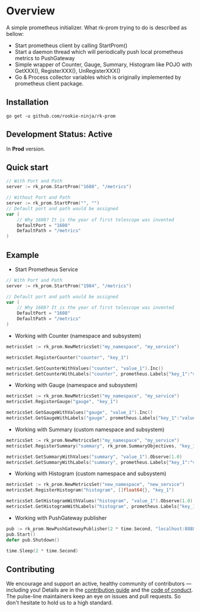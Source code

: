 # Overview
A simple prometheus initializer.
What rk-prom trying to do is described as bellow:
- Start prometheus client by calling StartProm()
- Start a daemon thread which will periodically push local prometheus metrics to PushGateway
- Simple wrapper of Counter, Gauge, Summary, Histogram like POJO with GetXXX(), RegisterXXX(), UnRegisterXXX()
- Go & Process collector variables which is originally implemented by prometheus client package.

## Installation
`go get -u github.com/rookie-ninja/rk-prom`

## Development Status: Active
In **Prod** version. 

## Quick start
```go
// With Port and Path
server := rk_prom.StartProm("1608", "/metrics")

// Without Port and Path
server := rk_prom.StartProm("", "")
// Default port and path would be assigned
var (
	// Why 1608? It is the year of first telescope was invented
	DefaultPort = "1608"
	DefaultPath = "/metrics"
)
```

## Example
- Start Prometheus Service
```go
// With Port and Path
server := rk_prom.StartProm("1984", "/metrics")

// Default port and path would be assigned
var (
	// Why 1608? It is the year of first telescope was invented
	DefaultPort = "1608"
	DefaultPath = "/metrics"
)
```

- Working with Counter (namespace and subsystem)
```go
metricsSet := rk_prom.NewMetricsSet("my_namespace", "my_service")

metricsSet.RegisterCounter("counter", "key_1")

metricsSet.GetCounterWithValues("counter", "value_1").Inc()
metricsSet.GetCounterWithLabels("counter", prometheus.Labels{"key_1":"value_1"}).Inc()
```

- Working with Gauge (namespace and subsystem)
```go
metricsSet := rk_prom.NewMetricsSet("my_namespace", "my_service")
metricsSet.RegisterGauge("gauge", "key_1")

metricsSet.GetGaugeWithValues("gauge", "value_1").Inc()
metricsSet.GetGaugeWithLabels("gauge", prometheus.Labels{"key_1":"value_1"}).Inc()
```

- Working with Summary (custom namespace and subsystem)
```go
metricsSet := rk_prom.NewMetricsSet("my_namespace", "my_service")
metricsSet.RegisterSummary("summary", rk_prom.SummaryObjectives, "key_1")

metricsSet.GetSummaryWithValues("summary", "value_1").Observe(1.0)
metricsSet.GetSummaryWithLabels("summary", prometheus.Labels{"key_1":"value_1"}).Observe(1.0)
```

- Working with Histogram (custom namespace and subsystem)
```go
metricsSet := rk_prom.NewMetricsSet("new_namespace", "new_service")
metricsSet.RegisterHistogram("histogram", []float64{}, "key_1")

metricsSet.GetHistogramWithValues("histogram", "value_1").Observe(1.0)
metricsSet.GetHistogramWithLabels("histogram", prometheus.Labels{"key_1":"value_1"}).Observe(1.0)
```

- Working with PushGateway publisher
```go
pub := rk_prom.NewPushGatewayPublisher(2 * time.Second, "localhost:8888", "test_job")
pub.Start()
defer pub.Shutdown()

time.Sleep(2 * time.Second)
```

## Contributing
We encourage and support an active, healthy community of contributors — including you!
Details are in the [contribution guide](/CONTRIBUTING.md) and the [code of conduct](/CODE_OF_CONDUCT.md). The pulse-line maintainers keep an eye on issues and pull requests. So don't hesitate to hold us to a high standard.
